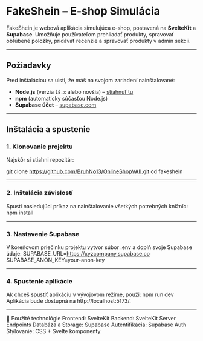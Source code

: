 # FakeShein – E-shop Simulácia

FakeShein je webová aplikácia simulujúca e-shop, postavená na **SvelteKit** a **Supabase**. Umožňuje používateľom prehliadať produkty, spravovať obľúbené položky, pridávať recenzie a spravovať produkty v admin sekcii.

---

##  Požiadavky
Pred inštaláciou sa uisti, že máš na svojom zariadení nainštalované:
- **Node.js** (verzia `18.x` alebo novšia) – [stiahnuť tu](https://nodejs.org/)
- **npm** (automaticky súčasťou Node.js)
- **Supabase účet** – [supabase.com](https://supabase.com/)

---

##  Inštalácia a spustenie

### 1. Klonovanie projektu
Najskôr si stiahni repozitár:

git clone https://github.com/BruhNo13/OnlineShopVAII.git
cd fakeshein

---

### 2. Inštalácia závislostí
Spusti nasledujúci príkaz na nainštalovanie všetkých potrebných knižníc:
npm install

---

### 3. Nastavenie Supabase
V koreňovom priečinku projektu vytvor súbor .env a doplň svoje Supabase údaje:
SUPABASE_URL=https://xyzcompany.supabase.co
SUPABASE_ANON_KEY=your-anon-key

---

### 4. Spustenie aplikácie
Ak chceš spustiť aplikáciu v vývojovom režime, použi:
npm run dev
Aplikácia bude dostupná na http://localhost:5173/.

---

🌟 Použité technológie
Frontend: SvelteKit
Backend: SvelteKit Server Endpoints
Databáza a Storage: Supabase
Autentifikácia: Supabase Auth
Štýlovanie: CSS + Svelte komponenty
